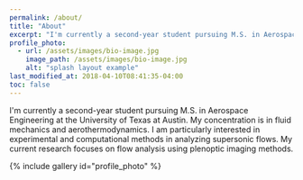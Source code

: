 ```yaml
---
permalink: /about/
title: "About"
excerpt: "I'm currently a second-year student pursuing M.S. in Aerospace Engineering at the University of Texas at Austin."
profile_photo:
  - url: /assets/images/bio-image.jpg
    image_path: /assets/images/bio-image.jpg
    alt: "splash layout example"
last_modified_at: 2018-04-10T08:41:35-04:00
toc: false
---
```


I'm currently a second-year student pursuing M.S. in Aerospace Engineering at the University of Texas at Austin. My concentration is in fluid mechanics and aerothermodynamics. I am particularly interested in experimental and computational methods in analyzing supersonic flows. My current research focuses on flow analysis using plenoptic imaging methods.

{% include gallery id="profile_photo" %}
